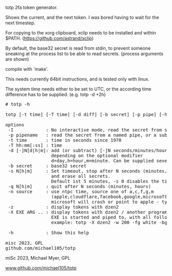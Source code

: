 totp 2fa token generator.


Shows the current, and the next token. I was bored having to wait for the next timestep.

For copying to the xorg clipboard, xclip needs to be installed and within $PATH.
(https://github.com/astrand/xclip)


By default, the base32 secret is read from stdin,
to prevent someone sneaking at the process list to be able
to read secrets. (process arguments are shown)



compile with 'make'.


This needs currently 64bit instructions,
and is tested only with linux.


The system time needs either to be set to UTC,
or the according time difference has to be supplied. (e.g. totp -d +2h)


<pre>
# totp -h

totp [-t time] [-T time] [-d diff] [-b secret] [-p pipe] [-h]   Calculate 2fa otp tokens.

options
 -I            : No interactive mode, read the secret from stdin
 -p pipename   : read the secret from a named pipe, or a subshell
 -t time       : time in seconds since 1970
 -T hh:mm[:ss] : time
 -d [-]N[d|h|m]: add (or subtract) [-]N seconds/minutes/hours/days to the current time,
                 depending on the optional modifier
                 d=day,h=hour,m=minute. Can be supplied several times, or with -t/-T
 -b secret     : base32 secret 
 -s N[h|m]     : Set timeout, stop after N seconds (minutes, hours) without keypress,
                 and erase all secrets.
                 Default ist 5 minutes, -s 0 disables the timeout
 -q N[h|m]     : quit after N seconds (minutes, hours)
 -n source     : use ntpc time, source one of a,c,f,g,m
                 (apple,cloudflare,facebook,google,microsoft)
                 microsoft will crash or point to apple - type jicrosoft or icrosoft instead
 -z            : display tokens with dzen2
 -X EXE ARG .. : display tokens with dzen2 / another program
                 EXE is started and piped to, with all following arguments
                 example: totp -X dzen2 -w 200 -fg white -bg black

 -h            : Show this help

misc 2023, GPL
github.com/michael105/totp
</pre>



miSc 2023, Michael Myer, GPL

www.github.com/michael105/totp

